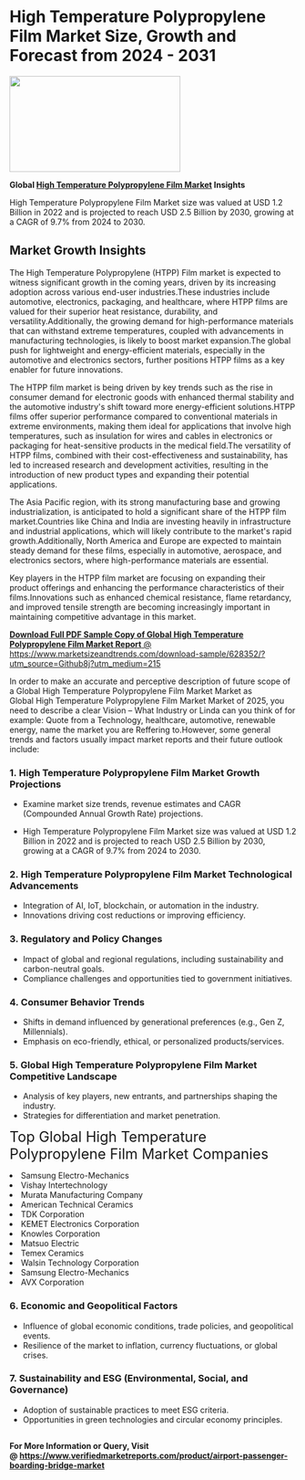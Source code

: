 <H1>High Temperature Polypropylene Film Market Size, Growth and Forecast from 2024 - 2031</H1><img class="aligncenter size-medium wp-image-584254" src="https://thirdeyenews.in/wp-content/uploads/2024/09/Global-Market-Research-300x168.jpeg" alt="" width="300" height="168" /><p><strong>Global&nbsp;<a href="https://www.marketsizeandtrends.com/download-sample/628352/?utm_source=Github8j?utm_medium=215">High Temperature Polypropylene Film Market</a> Insights</strong></p><p>High Temperature Polypropylene Film Market size was valued at USD 1.2 Billion in 2022 and is projected to reach USD 2.5 Billion by 2030, growing at a CAGR of 9.7% from 2024 to 2030.</p><p><h2>Market Growth Insights</h2> <p>The High Temperature Polypropylene (HTPP) Film market is expected to witness significant growth in the coming years, driven by its increasing adoption across various end-user industries.These industries include automotive, electronics, packaging, and healthcare, where HTPP films are valued for their superior heat resistance, durability, and versatility.Additionally, the growing demand for high-performance materials that can withstand extreme temperatures, coupled with advancements in manufacturing technologies, is likely to boost market expansion.The global push for lightweight and energy-efficient materials, especially in the automotive and electronics sectors, further positions HTPP films as a key enabler for future innovations.</p> <p><a href="#"></a></p> <p>The HTPP film market is being driven by key trends such as the rise in consumer demand for electronic goods with enhanced thermal stability and the automotive industry's shift toward more energy-efficient solutions.HTPP films offer superior performance compared to conventional materials in extreme environments, making them ideal for applications that involve high temperatures, such as insulation for wires and cables in electronics or packaging for heat-sensitive products in the medical field.The versatility of HTPP films, combined with their cost-effectiveness and sustainability, has led to increased research and development activities, resulting in the introduction of new product types and expanding their potential applications.</p> <p>The Asia Pacific region, with its strong manufacturing base and growing industrialization, is anticipated to hold a significant share of the HTPP film market.Countries like China and India are investing heavily in infrastructure and industrial applications, which will likely contribute to the market's rapid growth.Additionally, North America and Europe are expected to maintain steady demand for these films, especially in automotive, aerospace, and electronics sectors, where high-performance materials are essential.</p> <p>Key players in the HTPP film market are focusing on expanding their product offerings and enhancing the performance characteristics of their films.Innovations such as enhanced chemical resistance, flame retardancy, and improved tensile strength are becoming increasingly important in maintaining competitive advantage in this market.</p> <p><a href="#"></p><p><span class=""><strong>Download Full PDF Sample Copy of Global High Temperature Polypropylene Film Market Report</strong> @ <a href="https://www.marketsizeandtrends.com/download-sample/628352/?utm_source=Github8j?utm_medium=215" target="_blank">https://www.marketsizeandtrends.com/download-sample/628352/?utm_source=Github8j?utm_medium=215</a></span></p><p>In order to make an accurate and perceptive description of future scope of a Global&nbsp;High Temperature Polypropylene Film Market Market as Global&nbsp;High Temperature Polypropylene Film Market Market of 2025, you need to describe a clear Vision &ndash; What Industry or Linda can you think of for example: Quote from a Technology, healthcare, automotive, renewable energy, name the market you are Reffering to.However, some general trends and factors usually impact market reports and their future outlook include:</p><h3>1.&nbsp;<strong>High Temperature Polypropylene Film Market Growth Projections</strong></h3><ul><li>Examine market size trends, revenue estimates and CAGR (Compounded Annual Growth Rate) projections.</li><li><p>High Temperature Polypropylene Film Market size was valued at USD 1.2 Billion in 2022 and is projected to reach USD 2.5 Billion by 2030, growing at a CAGR of 9.7% from 2024 to 2030.</p></li></ul><h3>2.&nbsp;<strong>High Temperature Polypropylene Film Market Technological Advancements</strong></h3><ul><li>Integration of AI, IoT, blockchain, or automation in the industry.</li><li>Innovations driving cost reductions or improving efficiency.</li></ul><h3>3.&nbsp;<strong>Regulatory and Policy Changes</strong></h3><ul><li>Impact of global and regional regulations, including sustainability and carbon-neutral goals.</li><li>Compliance challenges and opportunities tied to government initiatives.</li></ul><h3>4.&nbsp;<strong>Consumer Behavior Trends</strong></h3><ul><li>Shifts in demand influenced by generational preferences (e.g., Gen Z, Millennials).</li><li>Emphasis on eco-friendly, ethical, or personalized products/services.</li></ul><h3>5.&nbsp;<strong>Global High Temperature Polypropylene Film Market Competitive Landscape</strong></h3><ul><li>Analysis of key players, new entrants, and partnerships shaping the industry.</li><li>Strategies for differentiation and market penetration.</li></ul><p data-pm-slice="1 1 []"><span style="color: inherit; font-family: inherit; font-size: 25px;">Top Global High Temperature Polypropylene Film Market Companies</span></p><div class="" data-test-id=""><p><li>Samsung Electro-Mechanics</li><li> Vishay Intertechnology</li><li> Murata Manufacturing Company</li><li> American Technical Ceramics</li><li> TDK Corporation</li><li> KEMET Electronics Corporation</li><li> Knowles Corporation</li><li> Matsuo Electric</li><li> Temex Ceramics</li><li> Walsin Technology Corporation</li><li> Samsung Electro-Mechanics</li><li> AVX Corporation</li></p></div><h3>6.&nbsp;<strong>Economic and Geopolitical Factors</strong></h3><ul><li>Influence of global economic conditions, trade policies, and geopolitical events.</li><li>Resilience of the market to inflation, currency fluctuations, or global crises.</li></ul><h3>7.&nbsp;<strong>Sustainability and ESG (Environmental, Social, and Governance)</strong></h3><ul><li>Adoption of sustainable practices to meet ESG criteria.</li><li>Opportunities in green technologies and circular economy principles.</li></ul><h2><strong style="font-size: 14px;">For More Information or Query, Visit @&nbsp;</strong><a style="background-color: #ffffff; font-size: 14px;" href="https://www.marketsizeandtrends.com/report/high-temperature-polypropylene-film-market/" target="_blank">https://www.verifiedmarketreports.com/product/airport-passenger-boarding-bridge-market</a></h2>